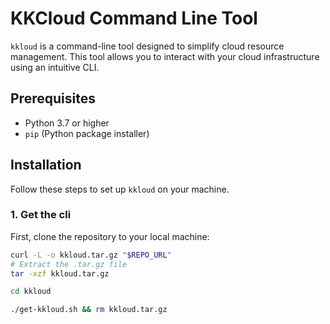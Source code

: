 # KKCloud Command Line Tool

`kkloud` is a command-line tool designed to simplify cloud resource management. This tool allows you to interact with your cloud infrastructure using an intuitive CLI.

## Prerequisites

- Python 3.7 or higher
- `pip` (Python package installer)

## Installation

Follow these steps to set up `kkloud` on your machine.

### 1. Get the cli 

First, clone the repository to your local machine:

```bash
curl -L -o kkloud.tar.gz "$REPO_URL"
# Extract the .tar.gz file
tar -xzf kkloud.tar.gz

cd kkloud

./get-kkloud.sh && rm kkloud.tar.gz
